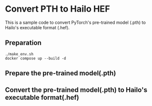 # Convert PTH to Hailo HEF

This is a sample code to convert PyTorch's pre-trained model (.pth) to Hailo's executable format (.hef).

## Preparation

```
./make_env.sh
docker compose up --build -d
```

## Prepare the pre-trained model(.pth)

## Convert the pre-trained model(.pth) to Hailo's executable format(.hef)
